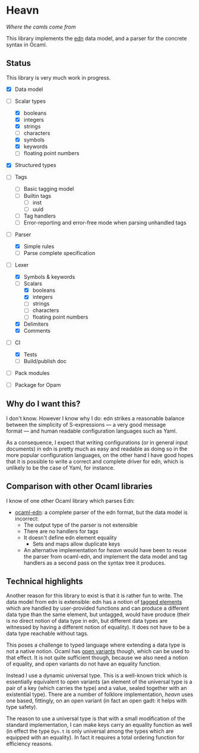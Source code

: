 Heavn
======

_Where the camls come from_

This library implements
the [edn](https://github.com/edn-format/edn#discard) data model, and a
parser for the concrete syntax in Ocaml.

Status
------

This library is very much work in progress.

- [X] Data model
- [ ] Scalar types
    - [X] booleans
    - [X] integers
    - [X] strings
    - [ ] characters
    - [X] symbols
    - [X] keywords
    - [ ] floating point numbers
- [X] Structured types
- [ ] Tags
    - [ ] Basic tagging model
    - [ ] Builtin tags
        - [ ] inst
        - [ ] uuid
    - [ ] Tag handlers
    - [ ] Error-reporting and error-free mode when parsing unhandled
          tags
- [ ] Parser
    - [X] Simple rules
    - [ ] Parse complete specification
- [ ] Lexer
    - [X] Symbols & keywords
    - [ ] Scalars
        - [X] booleans
        - [X] integers
        - [ ] strings
        - [ ] characters
        - [ ] floating point numbers
    - [X] Delimiters
    - [X] Comments
- [ ] CI
    - [X] Tests
    - [ ] Build/publish doc
- [ ] Pack modules
- [ ] Package for Opam
    
    
Why do I want this?
-------------------

I don't know. However I know why I do: edn strikes a reasonable
balance between the simplicity of S-expressions — a very good message
format — and human readable configuration languages such as Yaml.

As a consequence, I expect that writing configurations (or in general input
documents) in edn is pretty much as easy and readable as doing so in
the more popular configuration languages, on the other hand I have
good hopes that it is possible to write a correct and complete driver
for edn, which is unlikely to be the case of Yaml, for instance.

Comparison with other Ocaml libraries
-------------------------------------

I know of one other Ocaml library which parses Edn:

- [ocaml-edn](https://github.com/prepor/ocaml-edn/): a complete parser
  of the edn format, but the data model is incorrect:
    - The output type of the parser is not extensible
    - There are no handlers for tags
    - It doesn't define edn element equality
        - Sets and maps allow duplicate keys
    - An alternative implementation for _heavn_ would have been to
      reuse the parser from ocaml-edn, and implement the data model
      and tag handlers as a second pass on the syntax tree it
      produces.

Technical highlights
--------------------

Another reason for this library to exist is that it is rather fun to
write. The data model from edn is extensible: edn has a notion
of
[tagged elements](https://github.com/edn-format/edn#tagged-elements)
which are handled by user-provided functions and can produce a
different data type than the same element, but untagged, would have
produce (their is no direct notion of data type in edn, but different
data types are witnessed by having a different notion of equality). It
does not have to be a data type reachable without tags.

This poses a challenge to typed language where extending a data type
is not a native notion. Ocaml
has
[open variants](http://caml.inria.fr/pub/docs/manual-ocaml/extn.html#sec251) though,
which can be used to that effect. It is not quite sufficient though,
because we also need a notion of equality, and open variants do not
have an equality function.

Instead I use a dynamic universal type. This is a well-known trick
which is essentially equivalent to open variants (an element of the
universal type is a pair of a key (which carries the type) and a
value, sealed together with an existential type). There are a number
of folklore implementation, _heavn_ uses one based, fittingly, on an
open variant (in fact an open gadt: it helps with type safety).

The reason to use a universal type is that with a small modification
of the standard implementation, I can make keys carry an equality
function as well (in effect the type `Dyn.t` is only universal among
the types which are equipped with an equality). In fact it requires a
total ordering function for efficiency reasons.
